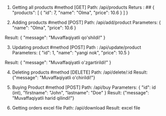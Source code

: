 1. Getting all products #method [GET]
Path:    /api/products 
Returs : 
        ## {
    "products": [
        {
            "id": 7,
            "name": "Olma",
            "price": 10.6
        }
    ]
}

2. Adding products #method [POST]
Path:  /api/add/product
Parameters: {
    "name": "Olma",
    "price": 10.6
}

Result:  {
    "message": "Muvaffaqiyatli qo'shildi!"
}

3. Updating product #method [POST]
Path : /api/update/product
Parameters: {
    "id": 1,
    "name": "yangi nok",
    "price": 10.5
}

Result:  {
    "message": "Muvaffaqiyatli o'zgartirildi!"
}

4. Deleting products #method [DELETE]
Path: /api/delete/:id
Result: {"message": "Muvaffaqiyatli o'chirildi!"}

5. Buying Product #method [POST]
Path: /api/buy
Parameters: {
    "id": id (int),
    "firstname": "John",
    "lastname": "Doe"
}
Result: {"message": "Muvaffaqiyatli harid qilindi!"}

6. Getting orders excel file
Path: /api/download
Result: excel file


